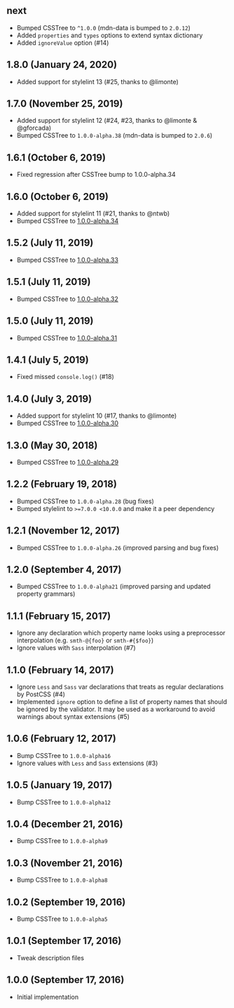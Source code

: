 ## next

- Bumped CSSTree to `^1.0.0` (mdn-data is bumped to `2.0.12`)
- Added `properties` and `types` options to extend syntax dictionary
- Added `ignoreValue` option (#14)

## 1.8.0 (January 24, 2020)

- Added support for stylelint 13 (#25, thanks to @limonte)

## 1.7.0 (November 25, 2019)

- Added support for stylelint 12 (#24, #23, thanks to @limonte & @gforcada)
- Bumped CSSTree to `1.0.0-alpha.38` (mdn-data is bumped to `2.0.6`)

## 1.6.1 (October 6, 2019)

- Fixed regression after CSSTree bump to 1.0.0-alpha.34

## 1.6.0 (October 6, 2019)

- Added support for stylelint 11 (#21, thanks to @ntwb)
- Bumped CSSTree to [1.0.0-alpha.34](https://github.com/csstree/csstree/releases/tag/v1.0.0-alpha.34)

## 1.5.2 (July 11, 2019)

- Bumped CSSTree to [1.0.0-alpha.33](https://github.com/csstree/csstree/releases/tag/v1.0.0-alpha.33)

## 1.5.1 (July 11, 2019)

- Bumped CSSTree to [1.0.0-alpha.32](https://github.com/csstree/csstree/releases/tag/v1.0.0-alpha.32)

## 1.5.0 (July 11, 2019)

- Bumped CSSTree to [1.0.0-alpha.31](https://github.com/csstree/csstree/releases/tag/v1.0.0-alpha.31)

## 1.4.1 (July 5, 2019)

- Fixed missed `console.log()` (#18)

## 1.4.0 (July 3, 2019)

- Added support for stylelint 10 (#17, thanks to @limonte)
- Bumped CSSTree to [1.0.0-alpha.30](https://github.com/csstree/csstree/releases/tag/v1.0.0-alpha.30)

## 1.3.0 (May 30, 2018)

- Bumped CSSTree to [1.0.0-alpha.29](https://github.com/csstree/csstree/releases/tag/v1.0.0-alpha.29)

## 1.2.2 (February 19, 2018)

- Bumped CSSTree to `1.0.0-alpha.28` (bug fixes)
- Bumped stylelint to `>=7.0.0 <10.0.0` and make it a peer dependency

## 1.2.1 (November 12, 2017)

- Bumped CSSTree to `1.0.0-alpha.26` (improved parsing and bug fixes)

## 1.2.0 (September 4, 2017)

- Bumped CSSTree to `1.0.0-alpha21` (improved parsing and updated property grammars)

## 1.1.1 (February 15, 2017)

- Ignore any declaration which property name looks using a preprocessor interpolation (e.g. `smth-@{foo}` or `smth-#{$foo}`)
- Ignore values with `Sass` interpolation (#7)

## 1.1.0 (February 14, 2017)

- Ignore `Less` and `Sass` var declarations that treats as regular declarations by PostCSS (#4)
- Implemented `ignore` option to define a list of property names that should be ignored by the validator. It may be used as a workaround to avoid warnings about syntax extensions (#5)

## 1.0.6 (February 12, 2017)

- Bump CSSTree to `1.0.0-alpha16`
- Ignore values with `Less` and `Sass` extensions (#3)

## 1.0.5 (January 19, 2017)

- Bump CSSTree to `1.0.0-alpha12`

## 1.0.4 (December 21, 2016)

- Bump CSSTree to `1.0.0-alpha9`

## 1.0.3 (November 21, 2016)

- Bump CSSTree to `1.0.0-alpha8`

## 1.0.2 (September 19, 2016)

- Bump CSSTree to `1.0.0-alpha5`

## 1.0.1 (September 17, 2016)

- Tweak description files

## 1.0.0 (September 17, 2016)

- Initial implementation
